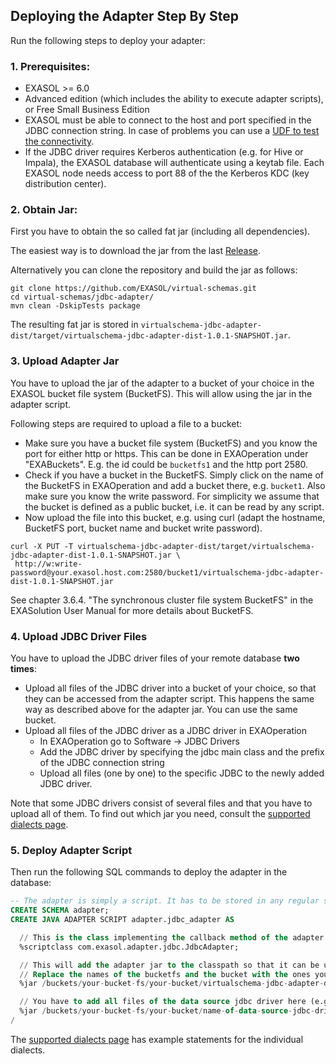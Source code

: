 ## Deploying the Adapter Step By Step

Run the following steps to deploy your adapter:

### 1. Prerequisites:
* EXASOL >= 6.0
* Advanced edition (which includes the ability to execute adapter scripts), or Free Small Business Edition
* EXASOL must be able to connect to the host and port specified in the JDBC connection string. In case of problems you can use a [UDF to test the connectivity](https://www.exasol.com/support/browse/SOL-307).
* If the JDBC driver requires Kerberos authentication (e.g. for Hive or Impala), the EXASOL database will authenticate using a keytab file. Each EXASOL node needs access to port 88 of the the Kerberos KDC (key distribution center).

### 2. Obtain Jar:

First you have to obtain the so called fat jar (including all dependencies).

The easiest way is to download the jar from the last [Release](https://github.com/EXASOL/virtual-schemas/releases).

Alternatively you can clone the repository and build the jar as follows:
```
git clone https://github.com/EXASOL/virtual-schemas.git
cd virtual-schemas/jdbc-adapter/
mvn clean -DskipTests package
```

The resulting fat jar is stored in ```virtualschema-jdbc-adapter-dist/target/virtualschema-jdbc-adapter-dist-1.0.1-SNAPSHOT.jar```.

### 3. Upload Adapter Jar

You have to upload the jar of the adapter to a bucket of your choice in the EXASOL bucket file system (BucketFS). This will allow using the jar in the adapter script.

Following steps are required to upload a file to a bucket:
* Make sure you have a bucket file system (BucketFS) and you know the port for either http or https. This can be done in EXAOperation under "EXABuckets". E.g. the id could be ```bucketfs1``` and the http port 2580.
* Check if you have a bucket in the BucketFS. Simply click on the name of the BucketFS in EXAOperation and add a bucket there, e.g. ```bucket1```. Also make sure you know the write password. For simplicity we assume that the bucket is defined as a public bucket, i.e. it can be read by any script.
* Now upload the file into this bucket, e.g. using curl (adapt the hostname, BucketFS port, bucket name and bucket write password).
```
curl -X PUT -T virtualschema-jdbc-adapter-dist/target/virtualschema-jdbc-adapter-dist-1.0.1-SNAPSHOT.jar \
 http://w:write-password@your.exasol.host.com:2580/bucket1/virtualschema-jdbc-adapter-dist-1.0.1-SNAPSHOT.jar
```

See chapter 3.6.4. "The synchronous cluster file system BucketFS" in the EXASolution User Manual for more details about BucketFS.

### 4. Upload JDBC Driver Files

You have to upload the JDBC driver files of your remote database **two times**:
* Upload all files of the JDBC driver into a bucket of your choice, so that they can be accessed from the adapter script. This happens the same way as described above for the adapter jar. You can use the same bucket.
* Upload all files of the JDBC driver as a JDBC driver in EXAOperation
  - In EXAOperation go to Software -> JDBC Drivers
  - Add the JDBC driver by specifying the jdbc main class and the prefix of the JDBC connection string
  - Upload all files (one by one) to the specific JDBC to the newly added JDBC driver.

Note that some JDBC drivers consist of several files and that you have to upload all of them. To find out which jar you need, consult the [supported dialects page](supported-dialects.md).

### 5. Deploy Adapter Script
Then run the following SQL commands to deploy the adapter in the database:
```sql
-- The adapter is simply a script. It has to be stored in any regular schema.
CREATE SCHEMA adapter;
CREATE JAVA ADAPTER SCRIPT adapter.jdbc_adapter AS

  // This is the class implementing the callback method of the adapter script
  %scriptclass com.exasol.adapter.jdbc.JdbcAdapter;

  // This will add the adapter jar to the classpath so that it can be used inside the adapter script
  // Replace the names of the bucketfs and the bucket with the ones you used.
  %jar /buckets/your-bucket-fs/your-bucket/virtualschema-jdbc-adapter-dist-1.0.1-SNAPSHOT.jar;

  // You have to add all files of the data source jdbc driver here (e.g. Hive JDBC driver files)
  %jar /buckets/your-bucket-fs/your-bucket/name-of-data-source-jdbc-driver.jar;
/
```

The [supported dialects page](supported-dialects.md) has example statements for the individual dialects.
